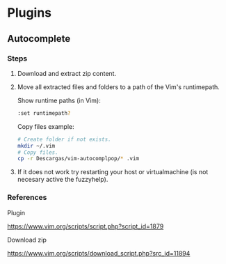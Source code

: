 # Plugins

## Autocomplete

### Steps

1. Download and extract zip content.

2. Move all extracted files and folders to a path  of the Vim's runtimepath.

    Show runtime paths (in Vim):

    ```bash
    :set runtimepath?
    ```

    Copy files example:

    ```bash
    # Create folder if not exists.
    mkdir ~/.vim
    # Copy files.
    cp -r Descargas/vim-autocomplpop/* .vim
    ```

3. If it does not work try restarting your host or virtualmachine (is not necesary active the fuzzyhelp).

### References

Plugin

<https://www.vim.org/scripts/script.php?script_id=1879>

Download zip

<https://www.vim.org/scripts/download_script.php?src_id=11894>

